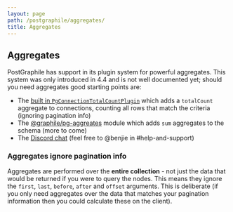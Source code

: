 ```yaml
---
layout: page
path: /postgraphile/aggregates/
title: Aggregates
---
```


## Aggregates

PostGraphile has support in its plugin system for powerful aggregates. This
system was only introduced in 4.4 and is not well documented yet; should you
need aggregates good starting points are:

- The [built in
  `PgConnectionTotalCountPlugin`](https://github.com/graphile/graphile-engine/blob/2353cf94867a88d76062ab274a30ce930a30aab7/packages/graphile-build-pg/src/plugins/PgConnectionTotalCount.js)
  which adds a `totalCount` aggregate to connections, counting all rows that
  match the criteria (ignoring pagination info)
- The [@graphile/pg-aggreates](https://github.com/graphile/pg-aggregates)
  module which adds `sum` aggregates to the schema (more to come)
- The [Discord chat](http://discord.gg/graphile) (feel free to @benjie in #help-and-support)

### Aggregates ignore pagination info

Aggregates are performed over the **entire collection** - not just the data
that would be returned if you were to query the nodes. This means they ignore
the `first`, `last`, `before`, `after` and `offset` arguments. This is
deliberate (if you only need aggregates over the data that matches your
pagination information then you could calculate these on the client).
